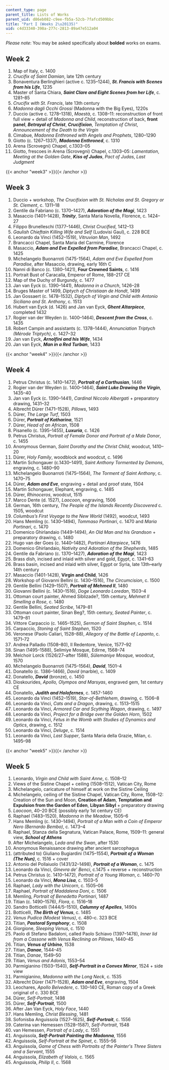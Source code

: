 ```yaml
---
content_type: page
parent_title: Lists of Works
parent_uid: d86eb082-c9ee-fb5a-52cb-7fafcd509bbc
title: "Part I (Weeks 2\u20135)"
uid: c4d33340-398a-277c-2813-89a47e512a04
---
```


_Please note_: You may be asked specifically about **bolded** works on exams.

Week 2
------

1.  Map of Italy, c. 1400
2.  _Crucifix of Saint Damian_, late 12th century
3.  Bonaventura Berlinghieri (active c. 1235–1244), **_St. Francis with Scenes from his Life_**, 1235
4.  Master of Santa Chiara, **_Saint Clare and Eight Scenes from her Life_**, c. 1281–85
5.  _Crucifix with St. Francis_, late 13th century
6.  _Madonna dagli Occhi Grossi_ (Madonna with the Big Eyes), 1220s
7.  Duccio (active c. 1278–1318), _Maestà_, c. 1308–11: reconstruction of front full view + detail of _Madonna and Child_, reconstruction of back, **front panel**, _**Betrayal of Christ**_, _**Crucifixion**_, _Temptation of Christ_, _Announcement of the Death to the Virgin_
8.  Cimabue, _Madonna Enthroned with Angels and Prophets_, 1280–1290
9.  Giotto (c. 1267–1337), _**Madonna Enthroned**_, c. 1310
10.  Arena (Scrovegni) Chapel, c.1303–05
11.  Giotto, frescoes in Arena (Scrovegni) Chapel, c.1303–05: _Lamentation_, _Meeting at the Golden Gate_, _**Kiss of Judas**_, _Pact of Judas_, _Last Judgment_

{{< anchor "week3" >}}{{< /anchor >}}

Week 3
------

1.  Duccio + workshop, _The Crucifixion with St. Nicholas and St. Gregory or St. Clement_, c. 1311–18
2.  Gentile da Fabriano (c. 1370–1427), **_Adoration of the Magi_**, 1423
3.  Masaccio (1401–1428), **_Trinity_**, Santa Maria Novella, Florence, c. 1424–27
4.  Filippo Brunelleschi (1377–1446), _Christ Crucified_, 1412–13
5.  _Gaulish Chieftain Killing Wife and Self_ (Ludovisi Gaul), c. 228 BCE
6.  Leonardo da Vinci (1452–1519), _Vitruvian Man_, 1492
7.  Brancacci Chapel, Santa Maria del Carmine, Florence
8.  Masaccio, **_Adam and Eve Expelled from Paradise_**, Brancacci Chapel, c. 1425
9.  Michelangelo Buonarroti (1475-1564), _Adam and Eve Expelled from Paradise_, after Masaccio, drawing, early 16th C
10.  Nanni di Banco (c. 1380–1421), **Four Crowned Saints**, c. 1416
11.  Portrait Bust of Caracalla, Emperor of Rome, 188–217 CE
12.  Map of the Duchy of Burgundy, c. 1477
13.  Jan van Eyck (c. 1390–1441), _Madonna in a Church_, 1426–28
14.  Bruges Master of 1499, _Diptych of Christiaan de Hondt_, 1499
15.  Jan Gossaert (c. 1478–1532), _Diptych of Virgin and Child with Antonio Siciliano and St. Anthony_, c. 1513
16.  Hubert van Eyck (d. 1426) and Jan van Eyck, **_Ghent Altarpiece_**, completed 1432
17.  Rogier van der Weyden (c. 1400–1464), **_Descent from the Cross_**, c. 1435
18.  Robert Campin and assistants (c. 1378–1444), _Annunciation Triptych (Mérode Triptych)_, c. 1427–32
19.  Jan van Eyck, _**Arnolfini and his Wife**_, 1434
20.  Jan van Eyck, _**Man in a Red Turban**_, 1433

{{< anchor "week4" >}}{{< /anchor >}}

Week 4
------

1.  Petrus Christus (c. 1410–1472), **_Portrait of a Carthusian_**, 1446
2.  Rogier van der Weyden (c. 1400–1464), **_Saint Luke Drawing the Virgin_**, 1435–40
3.  Jan van Eyck (c. 1390–1441), _Cardinal Niccolo Albergati_ \+ preparatory drawing, 1431–32
4.  Albrecht Dürer (1471–1528), _Pillows_, 1493
5.  Dürer, _The Large Turf_, 1503
6.  Dürer, **_Portrait of Katharina_**, 1521
7.  Dürer, _Head of an African_, 1508
8.  Pisanello (c. 1395–1455), **_Luxuria_**, c. 1426
9.  Petrus Christus, _Portrait of Female Donor and Portrait of a Male Donor_, c. 1455
10.  Anonymous German, _Saint Dorothy and the Christ Child_, woodcut, 1410–20
11.  Dürer, _Holy Family_, woodblock and woodcut, c. 1496
12.  Martin Schongauer (c.1430–1491), _Saint Anthony Tormented by Demons_, engraving, c. 1480–90
13.  Michelangelo Buonarroti (1475–1564), _The Torment of Saint Anthony_, c. 1470–75
14.  Dürer, **_Adam and Eve_**, engraving + detail and proof state, 1504
15.  Martin Schongauer, Elephant, engraving, c. 1485
16.  Dürer, _Rhinoceros_, woodcut, 1515
17.  Marco Dente (d. 1527), _Laocoon_, engraving, 1506
18.  German, 16th century, _The People of the Islands Recently Discovered_ c. 1505, woodcut
19.  _Columbus’s First Voyage to the New World_ (1492), woodcut, 1493
20.  Hans Memling (c. 1430–1494), _Tommaso Portinari_, c. 1470 and _Maria Portinari_, c. 1470
21.  Domenico Ghirlandaio (1449–1494), _An Old Man and his Grandson_ + preparatory drawing, c. 1480
22.  Hugo van der Goes (c. 1440–1482), _Portinari Altarpiece_, 1476
23.  Domenico Ghirlandaio, _Nativity and Adoration of the Shepherds_, 1485
24.  Gentile da Fabriano (c. 1370–1427), **_Adoration of the Magi_**, 1423
25.  Brass dish, incised and inlaid with silver and gold, Egypt, c. 1341–63
26.  Brass basin, incised and inlaid with silver, Egypt or Syria, late 13th–early 14th century
27.  Masaccio (1401-1428), **Virgin and Child**, 1426
28.  Workshop of Giovanni Bellini (c. 1430–1516), _The Circumcision_, c. 1500
29.  Gentile Bellini (1429–1507), **_Portrait of Mehmed II_**, 1480
30.  Giovanni Bellini (c. 1430–1516), _Doge Leonardo Loredan_, 1503–4
31.  Ottoman court painter, Ahmed Siblizade?, 15th century, _Mehmet II Smelling a Rose_, c. 1480
32.  Gentile Bellini, _Seated Scribe_, 1479–81
33.  Ottoman court painter, Sinan Beg?, 15th century, _Seated Painter_, c. 1479–81
34.  Vittore Carpaccio (c. 1465–1525), _Sermon of Saint Stephen_, c. 1514
35.  Carpaccio, _Stoning of Saint Stephen_, 1520
36.  Veronese (Paolo Caliari, 1528–88), _Allegory of the Battle of Lepanto_, c. 1571–72
37.  Andrea Palladio (1508–80), Il Redentore, Venice, 1577–92
38.  Sinan (1495–1588), Selimiye Mosque, Edirne, 1568–74
39.  Melchoir Lorck (1526/27–after 1588), _Sülemaniye Mosque,_ woodcut, 1570
40.  Michelangelo Buonarroti (1475–1564), **_David_**, 1501–4
41.  Donatello (c. 1386–1466), _David_ (marble), c. 1409
42.  Donatello, **_David_** (bronze), c. 1450
43.  Dioskourides, _Apollo, Olympos and Marsyas_, engraved gem, 1st century CE
44.  Donatello, _**Judith and Holofernes**_, c. 1457-1460
45.  Leonardo da Vinci (1452–1519), _Star-of-Bethlehem_, drawing, c. 1506–8
46.  Leonardo da Vinci, _Cats and a Dragon_, drawing, c. 1513–1515
47.  Leonardo da Vinci, _Armored Car and Scything Wagon_, drawing, c. 1497
48.  Leonardo da Vinci, _Project for a Bridge over the Golden Horn_, 1502
49.  Leonardo da Vinci, _Fetus in the Womb with Studies of Dynamics and Optics_, drawing, c. 1512
50.  Leonardo da Vinci, _Deluge_, c. 1514
51.  Leonardo da Vinci, _Last Supper_, Santa Maria della Grazie, Milan, c. 1495–98

{{< anchor "week5" >}}{{< /anchor >}}

Week 5
------

1.  Leonardo, _Virgin and Child with Saint Anne_, c. 1508–12
2.  Views of the Sistine Chapel + ceiling (1508–1512), Vatican City, Rome
3.  Michelangelo, caricature of himself at work on the Sistine Ceiling
4.  Michelangelo, ceiling of the Sistine Chapel, Vatican City, Rome, 1508–12: Creation of the Sun and Moon, **Creation of Adam**, **Temptation and Expulsion from the Garden of Eden**, **Libyan Sibyl** + preparatory drawing
5.  _Laocoon_, 40–20 BCE (possibly early 1st century CE)
6.  Raphael (1483–1520), _Madonna in the Meadow_, 1505–6
7.  Hans Memling (c. 1430–1494), _Portrait of a Man with a Coin of Emperor Nero (Bernardo Bembo)_, c. 1473–4
8.  Raphael, Stanza della Segnatura, Vatican Palace, Rome, 1509–11: general view, **_School of Athens_**
9.  After Michelangelo, _Leda and the Swan_, after 1530
10.  Anonymous Renaissance drawing after ancient sarcophagus
11.  (attributed to) Giuliano Bugiardini (1475–1554), **_Portrait of a Woman (The Nun)_**, c. 1516 + cover
12.  Antonio del Pollaiuolo (1431/32–1498), **_Portrait of a Woman_**, c. 1475
13.  Leonardo da Vinci, _Ginevra de’ Benci_, c.1475 + reverse + reconstruction
14.  Petrus Christus (c. 1410–1472), _Portrait of a Young Woman_, c. 1460–70
15.  Leonardo da Vinci, **_Mona Lisa_**, c. 1503–5
16.  Raphael, _Lady with the Unicorn_, c. 1505–06
17.  Raphael, _Portrait of Maddalena Doni_, c. 1506
18.  Memling, _Portrait of Benedetto Portinari_, 1487
19.  Titian (c. 1490–1576), _Flora_, c. 1516–18
20.  Sandro Botticelli (1444/5–1510), **_Calumny of Apelles_**, 1490s
21.  Botticelli, **_The Birth of Venus_**, c. 1485
22.  _Venus Pudica (Modest Venus)_, c. 480–c. 323 BCE
23.  Titian, _**Pastoral Symphony**_, c. 1508
24.  Giorgione, _Sleeping Venus_, c. 1510
25.  Paolo di Stefano Badaloni, called Paolo Schiavo (1397–1478), _Inner lid from a Cassone with Venus Reclining on Pillows_, 1440–45
26.  Titian, _**Venus of Urbino**_, 1538
27.  Titian, _**Danae**_, 1544–45
28.  Titian, _Danae_, 1549–50
29.  Titian, _Venus and Adonis_, 1553–54
30.  Parmigianino (1503–1540), **_Self-Portrait in a Convex Mirror_**, 1524 + side view
31.  Parmigianino, _Madonna with the Long Neck_, c. 1535
32.  Albrecht Dürer (1471–1528), **_Adam and Eve_**, engraving, 1504
33.  Leochares, _Apollo Belvedere_, c. 130–140 CE, Roman copy of a Greek original of c. 330 BCE
34.  Dürer, _Self-Portrait_, 1498
35.  Dürer, _**Self-Portrait**_, 1500
36.  After Jan Van Eyck, _Holy Face_, 1440
37.  Hans Memling, _Christ Blessing_, 1481 
38.  Sofonisba Anguissola (1527–1625), **_Self-Portrait_**, c. 1556
39.  Caterina van Hemessen (1528–1587), _Self-Portrait_, 1548
40.  van Hemessen, _Portrait of a Lady_, c. 1551
41.  Anguissola, **_Self-Portrait Painting the Madonna_**_,_ 1556
42.  Anguissola, _Self-Portrait at the Spinet_, c. 1555–56
43.  Anguissola, _Game of Chess with Portraits of the Painter's Three Sisters and a Servant_, 1555
44.  Anguissola, _Elizabeth of Valois_, c. 1565
45.  Anguissola, _Philip II_, c. 1568